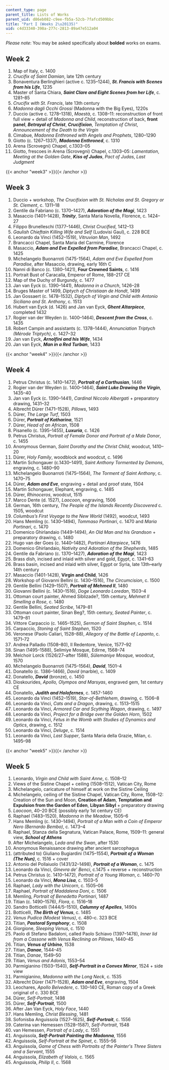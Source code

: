 ```yaml
---
content_type: page
parent_title: Lists of Works
parent_uid: d86eb082-c9ee-fb5a-52cb-7fafcd509bbc
title: "Part I (Weeks 2\u20135)"
uid: c4d33340-398a-277c-2813-89a47e512a04
---
```


_Please note_: You may be asked specifically about **bolded** works on exams.

Week 2
------

1.  Map of Italy, c. 1400
2.  _Crucifix of Saint Damian_, late 12th century
3.  Bonaventura Berlinghieri (active c. 1235–1244), **_St. Francis with Scenes from his Life_**, 1235
4.  Master of Santa Chiara, **_Saint Clare and Eight Scenes from her Life_**, c. 1281–85
5.  _Crucifix with St. Francis_, late 13th century
6.  _Madonna dagli Occhi Grossi_ (Madonna with the Big Eyes), 1220s
7.  Duccio (active c. 1278–1318), _Maestà_, c. 1308–11: reconstruction of front full view + detail of _Madonna and Child_, reconstruction of back, **front panel**, _**Betrayal of Christ**_, _**Crucifixion**_, _Temptation of Christ_, _Announcement of the Death to the Virgin_
8.  Cimabue, _Madonna Enthroned with Angels and Prophets_, 1280–1290
9.  Giotto (c. 1267–1337), _**Madonna Enthroned**_, c. 1310
10.  Arena (Scrovegni) Chapel, c.1303–05
11.  Giotto, frescoes in Arena (Scrovegni) Chapel, c.1303–05: _Lamentation_, _Meeting at the Golden Gate_, _**Kiss of Judas**_, _Pact of Judas_, _Last Judgment_

{{< anchor "week3" >}}{{< /anchor >}}

Week 3
------

1.  Duccio + workshop, _The Crucifixion with St. Nicholas and St. Gregory or St. Clement_, c. 1311–18
2.  Gentile da Fabriano (c. 1370–1427), **_Adoration of the Magi_**, 1423
3.  Masaccio (1401–1428), **_Trinity_**, Santa Maria Novella, Florence, c. 1424–27
4.  Filippo Brunelleschi (1377–1446), _Christ Crucified_, 1412–13
5.  _Gaulish Chieftain Killing Wife and Self_ (Ludovisi Gaul), c. 228 BCE
6.  Leonardo da Vinci (1452–1519), _Vitruvian Man_, 1492
7.  Brancacci Chapel, Santa Maria del Carmine, Florence
8.  Masaccio, **_Adam and Eve Expelled from Paradise_**, Brancacci Chapel, c. 1425
9.  Michelangelo Buonarroti (1475-1564), _Adam and Eve Expelled from Paradise_, after Masaccio, drawing, early 16th C
10.  Nanni di Banco (c. 1380–1421), **Four Crowned Saints**, c. 1416
11.  Portrait Bust of Caracalla, Emperor of Rome, 188–217 CE
12.  Map of the Duchy of Burgundy, c. 1477
13.  Jan van Eyck (c. 1390–1441), _Madonna in a Church_, 1426–28
14.  Bruges Master of 1499, _Diptych of Christiaan de Hondt_, 1499
15.  Jan Gossaert (c. 1478–1532), _Diptych of Virgin and Child with Antonio Siciliano and St. Anthony_, c. 1513
16.  Hubert van Eyck (d. 1426) and Jan van Eyck, **_Ghent Altarpiece_**, completed 1432
17.  Rogier van der Weyden (c. 1400–1464), **_Descent from the Cross_**, c. 1435
18.  Robert Campin and assistants (c. 1378–1444), _Annunciation Triptych (Mérode Triptych)_, c. 1427–32
19.  Jan van Eyck, _**Arnolfini and his Wife**_, 1434
20.  Jan van Eyck, _**Man in a Red Turban**_, 1433

{{< anchor "week4" >}}{{< /anchor >}}

Week 4
------

1.  Petrus Christus (c. 1410–1472), **_Portrait of a Carthusian_**, 1446
2.  Rogier van der Weyden (c. 1400–1464), **_Saint Luke Drawing the Virgin_**, 1435–40
3.  Jan van Eyck (c. 1390–1441), _Cardinal Niccolo Albergati_ \+ preparatory drawing, 1431–32
4.  Albrecht Dürer (1471–1528), _Pillows_, 1493
5.  Dürer, _The Large Turf_, 1503
6.  Dürer, **_Portrait of Katharina_**, 1521
7.  Dürer, _Head of an African_, 1508
8.  Pisanello (c. 1395–1455), **_Luxuria_**, c. 1426
9.  Petrus Christus, _Portrait of Female Donor and Portrait of a Male Donor_, c. 1455
10.  Anonymous German, _Saint Dorothy and the Christ Child_, woodcut, 1410–20
11.  Dürer, _Holy Family_, woodblock and woodcut, c. 1496
12.  Martin Schongauer (c.1430–1491), _Saint Anthony Tormented by Demons_, engraving, c. 1480–90
13.  Michelangelo Buonarroti (1475–1564), _The Torment of Saint Anthony_, c. 1470–75
14.  Dürer, **_Adam and Eve_**, engraving + detail and proof state, 1504
15.  Martin Schongauer, Elephant, engraving, c. 1485
16.  Dürer, _Rhinoceros_, woodcut, 1515
17.  Marco Dente (d. 1527), _Laocoon_, engraving, 1506
18.  German, 16th century, _The People of the Islands Recently Discovered_ c. 1505, woodcut
19.  _Columbus’s First Voyage to the New World_ (1492), woodcut, 1493
20.  Hans Memling (c. 1430–1494), _Tommaso Portinari_, c. 1470 and _Maria Portinari_, c. 1470
21.  Domenico Ghirlandaio (1449–1494), _An Old Man and his Grandson_ + preparatory drawing, c. 1480
22.  Hugo van der Goes (c. 1440–1482), _Portinari Altarpiece_, 1476
23.  Domenico Ghirlandaio, _Nativity and Adoration of the Shepherds_, 1485
24.  Gentile da Fabriano (c. 1370–1427), **_Adoration of the Magi_**, 1423
25.  Brass dish, incised and inlaid with silver and gold, Egypt, c. 1341–63
26.  Brass basin, incised and inlaid with silver, Egypt or Syria, late 13th–early 14th century
27.  Masaccio (1401-1428), **Virgin and Child**, 1426
28.  Workshop of Giovanni Bellini (c. 1430–1516), _The Circumcision_, c. 1500
29.  Gentile Bellini (1429–1507), **_Portrait of Mehmed II_**, 1480
30.  Giovanni Bellini (c. 1430–1516), _Doge Leonardo Loredan_, 1503–4
31.  Ottoman court painter, Ahmed Siblizade?, 15th century, _Mehmet II Smelling a Rose_, c. 1480
32.  Gentile Bellini, _Seated Scribe_, 1479–81
33.  Ottoman court painter, Sinan Beg?, 15th century, _Seated Painter_, c. 1479–81
34.  Vittore Carpaccio (c. 1465–1525), _Sermon of Saint Stephen_, c. 1514
35.  Carpaccio, _Stoning of Saint Stephen_, 1520
36.  Veronese (Paolo Caliari, 1528–88), _Allegory of the Battle of Lepanto_, c. 1571–72
37.  Andrea Palladio (1508–80), Il Redentore, Venice, 1577–92
38.  Sinan (1495–1588), Selimiye Mosque, Edirne, 1568–74
39.  Melchoir Lorck (1526/27–after 1588), _Sülemaniye Mosque,_ woodcut, 1570
40.  Michelangelo Buonarroti (1475–1564), **_David_**, 1501–4
41.  Donatello (c. 1386–1466), _David_ (marble), c. 1409
42.  Donatello, **_David_** (bronze), c. 1450
43.  Dioskourides, _Apollo, Olympos and Marsyas_, engraved gem, 1st century CE
44.  Donatello, _**Judith and Holofernes**_, c. 1457-1460
45.  Leonardo da Vinci (1452–1519), _Star-of-Bethlehem_, drawing, c. 1506–8
46.  Leonardo da Vinci, _Cats and a Dragon_, drawing, c. 1513–1515
47.  Leonardo da Vinci, _Armored Car and Scything Wagon_, drawing, c. 1497
48.  Leonardo da Vinci, _Project for a Bridge over the Golden Horn_, 1502
49.  Leonardo da Vinci, _Fetus in the Womb with Studies of Dynamics and Optics_, drawing, c. 1512
50.  Leonardo da Vinci, _Deluge_, c. 1514
51.  Leonardo da Vinci, _Last Supper_, Santa Maria della Grazie, Milan, c. 1495–98

{{< anchor "week5" >}}{{< /anchor >}}

Week 5
------

1.  Leonardo, _Virgin and Child with Saint Anne_, c. 1508–12
2.  Views of the Sistine Chapel + ceiling (1508–1512), Vatican City, Rome
3.  Michelangelo, caricature of himself at work on the Sistine Ceiling
4.  Michelangelo, ceiling of the Sistine Chapel, Vatican City, Rome, 1508–12: Creation of the Sun and Moon, **Creation of Adam**, **Temptation and Expulsion from the Garden of Eden**, **Libyan Sibyl** + preparatory drawing
5.  _Laocoon_, 40–20 BCE (possibly early 1st century CE)
6.  Raphael (1483–1520), _Madonna in the Meadow_, 1505–6
7.  Hans Memling (c. 1430–1494), _Portrait of a Man with a Coin of Emperor Nero (Bernardo Bembo)_, c. 1473–4
8.  Raphael, Stanza della Segnatura, Vatican Palace, Rome, 1509–11: general view, **_School of Athens_**
9.  After Michelangelo, _Leda and the Swan_, after 1530
10.  Anonymous Renaissance drawing after ancient sarcophagus
11.  (attributed to) Giuliano Bugiardini (1475–1554), **_Portrait of a Woman (The Nun)_**, c. 1516 + cover
12.  Antonio del Pollaiuolo (1431/32–1498), **_Portrait of a Woman_**, c. 1475
13.  Leonardo da Vinci, _Ginevra de’ Benci_, c.1475 + reverse + reconstruction
14.  Petrus Christus (c. 1410–1472), _Portrait of a Young Woman_, c. 1460–70
15.  Leonardo da Vinci, **_Mona Lisa_**, c. 1503–5
16.  Raphael, _Lady with the Unicorn_, c. 1505–06
17.  Raphael, _Portrait of Maddalena Doni_, c. 1506
18.  Memling, _Portrait of Benedetto Portinari_, 1487
19.  Titian (c. 1490–1576), _Flora_, c. 1516–18
20.  Sandro Botticelli (1444/5–1510), **_Calumny of Apelles_**, 1490s
21.  Botticelli, **_The Birth of Venus_**, c. 1485
22.  _Venus Pudica (Modest Venus)_, c. 480–c. 323 BCE
23.  Titian, _**Pastoral Symphony**_, c. 1508
24.  Giorgione, _Sleeping Venus_, c. 1510
25.  Paolo di Stefano Badaloni, called Paolo Schiavo (1397–1478), _Inner lid from a Cassone with Venus Reclining on Pillows_, 1440–45
26.  Titian, _**Venus of Urbino**_, 1538
27.  Titian, _**Danae**_, 1544–45
28.  Titian, _Danae_, 1549–50
29.  Titian, _Venus and Adonis_, 1553–54
30.  Parmigianino (1503–1540), **_Self-Portrait in a Convex Mirror_**, 1524 + side view
31.  Parmigianino, _Madonna with the Long Neck_, c. 1535
32.  Albrecht Dürer (1471–1528), **_Adam and Eve_**, engraving, 1504
33.  Leochares, _Apollo Belvedere_, c. 130–140 CE, Roman copy of a Greek original of c. 330 BCE
34.  Dürer, _Self-Portrait_, 1498
35.  Dürer, _**Self-Portrait**_, 1500
36.  After Jan Van Eyck, _Holy Face_, 1440
37.  Hans Memling, _Christ Blessing_, 1481 
38.  Sofonisba Anguissola (1527–1625), **_Self-Portrait_**, c. 1556
39.  Caterina van Hemessen (1528–1587), _Self-Portrait_, 1548
40.  van Hemessen, _Portrait of a Lady_, c. 1551
41.  Anguissola, **_Self-Portrait Painting the Madonna_**_,_ 1556
42.  Anguissola, _Self-Portrait at the Spinet_, c. 1555–56
43.  Anguissola, _Game of Chess with Portraits of the Painter's Three Sisters and a Servant_, 1555
44.  Anguissola, _Elizabeth of Valois_, c. 1565
45.  Anguissola, _Philip II_, c. 1568